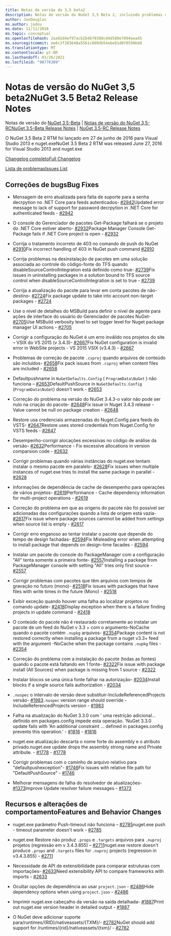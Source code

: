 ```yaml
---
title: Notas de versão do 3,5 beta2
description: Notas de versão do NuGet 3,5 Beta 2, incluindo problemas conhecidos, correções de bugs, recursos adicionados e DCRs.
author: JonDouglas
ms.author: jodou
ms.date: 11/11/2016
ms.topic: conceptual
ms.openlocfilehash: 2aa92d4ef97acb2b4b70388cd4d580e7094aea45
ms.sourcegitcommit: ee6c3f203648a5561c809db54ebeb1d0f0598b68
ms.translationtype: MT
ms.contentlocale: pt-BR
ms.lasthandoff: 01/26/2021
ms.locfileid: "98776389"
---
```

# <a name="nuget-35-beta2-release-notes"></a><span data-ttu-id="70c81-103">Notas de versão do NuGet 3,5 beta2</span><span class="sxs-lookup"><span data-stu-id="70c81-103">NuGet 3.5 Beta2 Release Notes</span></span>

<span data-ttu-id="70c81-104">Notas de versão do [NuGet 3,5-Beta](../release-notes/nuget-3.5-Beta.md)  |  [Notas de versão do NuGet 3,5-RC](../release-notes/nuget-3.5-RC.md)</span><span class="sxs-lookup"><span data-stu-id="70c81-104">[NuGet 3.5-Beta Release Notes](../release-notes/nuget-3.5-Beta.md) | [NuGet 3.5-RC Release Notes](../release-notes/nuget-3.5-RC.md)</span></span>

<span data-ttu-id="70c81-105">O NuGet 3,5 Beta 2 RTM foi lançado em 27 de junho de 2016 para Visual Studio 2013 e nuget.exe</span><span class="sxs-lookup"><span data-stu-id="70c81-105">NuGet 3.5 Beta 2 RTM was released June 27, 2016 for Visual Studio 2013 and nuget.exe</span></span>

[<span data-ttu-id="70c81-106">Changelog completo</span><span class="sxs-lookup"><span data-stu-id="70c81-106">Full Changelog</span></span>](https://github.com/NuGet/NuGet.Client/compare/release-3.5.0-beta...release-3.5.0-beta2)

[<span data-ttu-id="70c81-107">Lista de problemas</span><span class="sxs-lookup"><span data-stu-id="70c81-107">Issues List</span></span>](https://github.com/Nuget/Home/issues?q=is%3Aissue+milestone%3A%223.5+Beta2%22+is%3Aclosed)

## <a name="bug-fixes"></a><span data-ttu-id="70c81-108">Correções de bugs</span><span class="sxs-lookup"><span data-stu-id="70c81-108">Bug Fixes</span></span>

* <span data-ttu-id="70c81-109">Mensagem de erro atualizada para falta de suporte para a senha decrpytion no .NET Core para feeds autenticados- [#2942](https://github.com/NuGet/Home/issues/2942)</span><span class="sxs-lookup"><span data-stu-id="70c81-109">Updated error message to lack of support for password decrpytion in .NET Core for authenticated feeds  - [#2942](https://github.com/NuGet/Home/issues/2942)</span></span>

* <span data-ttu-id="70c81-110">O console do Gerenciador de pacotes Get-Package falhará se o projeto do .NET Core estiver aberto- [#2932](https://github.com/NuGet/Home/issues/2932)</span><span class="sxs-lookup"><span data-stu-id="70c81-110">Package Manager Console Get-Package fails if .NET Core project is open - [#2932](https://github.com/NuGet/Home/issues/2932)</span></span>

* <span data-ttu-id="70c81-111">Corrija o tratamento incorreto de 403 no comando de push do NuGet [#2910](https://github.com/NuGet/Home/issues/2910)</span><span class="sxs-lookup"><span data-stu-id="70c81-111">Fix incorrect handling of 403 in NuGet push command [#2910](https://github.com/NuGet/Home/issues/2910)</span></span>

* <span data-ttu-id="70c81-112">Corrija problemas na desinstalação de pacotes em uma solução associada ao controle do código-fonte do TFS quando disableSourceControlIntegration está definido como true- [#2739](https://github.com/NuGet/Home/issues/2739)</span><span class="sxs-lookup"><span data-stu-id="70c81-112">Fix issues in uninstalling packages in a solution bound to TFS source control when disableSourceControlIntegration is set to true - [#2739](https://github.com/NuGet/Home/issues/2739)</span></span>

* <span data-ttu-id="70c81-113">Corrija a atualização do pacote para levar em conta pacotes de não-destino- [#2724](https://github.com/NuGet/Home/issues/2724)</span><span class="sxs-lookup"><span data-stu-id="70c81-113">Fix package update to take into account non-target packages - [#2724](https://github.com/NuGet/Home/issues/2724)</span></span>

* <span data-ttu-id="70c81-114">Use o nível de detalhes do MSBuild para definir o nível de agente para ações de interface do usuário do Gerenciador de pacotes NuGet- [#2705](https://github.com/NuGet/Home/issues/2705)</span><span class="sxs-lookup"><span data-stu-id="70c81-114">Use MSBuild verbosity level to set logger level for Nuget package manager UI actions - [#2705](https://github.com/NuGet/Home/issues/2705)</span></span>

* <span data-ttu-id="70c81-115">Corrigir a configuração do NuGet é um erro inválido nos projetos do site – VSIX do VS 2015 (v 3.4.3)- [#2667](https://github.com/NuGet/Home/issues/2667)</span><span class="sxs-lookup"><span data-stu-id="70c81-115">Fix NuGet configuration is invalid error in WebSite projects - VS 2015 VSIX (v3.4.3) - [#2667](https://github.com/NuGet/Home/issues/2667)</span></span>

* <span data-ttu-id="70c81-116">Problemas de correção de pacote `.csproj` quando arquivos de conteúdo são incluídos- [#2658](https://github.com/NuGet/Home/issues/2658)</span><span class="sxs-lookup"><span data-stu-id="70c81-116">Fix pack issues from `.csproj` when content files are included - [#2658](https://github.com/NuGet/Home/issues/2658)</span></span>

* <span data-ttu-id="70c81-117">Defaultpushname in `NuGetDefaults.Config` ( `ProgramData\NuGet` ) não funciona – [#2653](https://github.com/NuGet/Home/issues/2653)</span><span class="sxs-lookup"><span data-stu-id="70c81-117">DefaultPushSource in `NuGetDefaults.Config` (`ProgramData\NuGet`) doesn't work - [#2653](https://github.com/NuGet/Home/issues/2653)</span></span>

* <span data-ttu-id="70c81-118">Correção do problema na versão do NuGet 3.4.3-o valor não pode ser nulo na criação do pacote- [#2648](https://github.com/NuGet/Home/issues/2648)</span><span class="sxs-lookup"><span data-stu-id="70c81-118">Fix issue in Nuget 3.4.3 release - Value cannot be null on package creation - [#2648](https://github.com/NuGet/Home/issues/2648)</span></span>

* <span data-ttu-id="70c81-119">Restore usa credenciais armazenadas do Nuget.Config para feeds do VSTS- [#2647](https://github.com/NuGet/Home/issues/2647)</span><span class="sxs-lookup"><span data-stu-id="70c81-119">Restore uses stored credentials from Nuget.Config for VSTS feeds - [#2647](https://github.com/NuGet/Home/issues/2647)</span></span>

* <span data-ttu-id="70c81-120">Desempenho-corrigir alocações excessivas no código de análise da versão- [#2632](https://github.com/NuGet/Home/issues/2632)</span><span class="sxs-lookup"><span data-stu-id="70c81-120">Performance - Fix excessive allocations in version comparsion code - [#2632](https://github.com/NuGet/Home/issues/2632)</span></span>

* <span data-ttu-id="70c81-121">Corrigir problemas quando várias instâncias do nuget.exe tentam instalar o mesmo pacote em paralelo- [#2628](https://github.com/NuGet/Home/issues/2628)</span><span class="sxs-lookup"><span data-stu-id="70c81-121">Fix issues when multiple instances of nuget.exe tries to install the same package in parallel - [#2628](https://github.com/NuGet/Home/issues/2628)</span></span>

* <span data-ttu-id="70c81-122">Informações de dependência de cache de desempenho para operações de vários projetos- [#2619](https://github.com/NuGet/Home/issues/2619)</span><span class="sxs-lookup"><span data-stu-id="70c81-122">Performance - Cache dependency information for multi-project operations - [#2619](https://github.com/NuGet/Home/issues/2619)</span></span>

* <span data-ttu-id="70c81-123">Correção do problema em que as origens do pacote não foi possível ser adicionadas das configurações quando a lista de origem está vazia- [#2617](https://github.com/NuGet/Home/issues/2617)</span><span class="sxs-lookup"><span data-stu-id="70c81-123">Fix issue where package sources cannnot be added from settings when source list is empty - [#2617](https://github.com/NuGet/Home/issues/2617)</span></span>

* <span data-ttu-id="70c81-124">Corrigir erro enganoso ao tentar instalar o pacote que depende do tempo de design fachadas- [#2594](https://github.com/NuGet/Home/issues/2594)</span><span class="sxs-lookup"><span data-stu-id="70c81-124">Fix Misleading error when attempting to install package that depends on design-time facades - [#2594](https://github.com/NuGet/Home/issues/2594)</span></span>

* <span data-ttu-id="70c81-125">Instalar um pacote do console do PackageManager com a configuração "All" tenta somente a primeira fonte- [#2557](https://github.com/NuGet/Home/issues/2557)</span><span class="sxs-lookup"><span data-stu-id="70c81-125">Installing a package from PackageManager console with setting "All" tries only first source - [#2557](https://github.com/NuGet/Home/issues/2557)</span></span>

* <span data-ttu-id="70c81-126">Corrigir problemas com pacotes que têm arquivos com tempos de gravação no futuro (mono)- [#2518](https://github.com/NuGet/Home/issues/2518)</span><span class="sxs-lookup"><span data-stu-id="70c81-126">Fix issues with packages that have files with write times in the future (Mono) - [#2518](https://github.com/NuGet/Home/issues/2518)</span></span>

* <span data-ttu-id="70c81-127">Exibir exceção quando houver uma falha ao localizar projetos no comando update- [#2418](https://github.com/NuGet/Home/issues/2418)</span><span class="sxs-lookup"><span data-stu-id="70c81-127">Display exception when there is a failure finding projects in update command - [#2418](https://github.com/NuGet/Home/issues/2418)</span></span>

* <span data-ttu-id="70c81-128">O conteúdo do pacote não é restaurado corretamente ao instalar um pacote de um feed do NuGet v 3.3 + com o argumento-NoCache quando o pacote contém `.nupkg` arquivos- [#2354](https://github.com/NuGet/Home/issues/2354)</span><span class="sxs-lookup"><span data-stu-id="70c81-128">Package content is not restored correctly when installing a package from a nuget v3.3+ feed with the argument -NoCache when the package contains `.nupkg` files - [#2354](https://github.com/NuGet/Home/issues/2354)</span></span>

* <span data-ttu-id="70c81-129">Correção do problema com a instalação do pacote (todas as fontes) quando o pacote está faltando em 1 fonte- [#2322](https://github.com/NuGet/Home/issues/2322)</span><span class="sxs-lookup"><span data-stu-id="70c81-129">Fix issue with package install (All Sources) when package is missing from 1 source - [#2322](https://github.com/NuGet/Home/issues/2322)</span></span>

* <span data-ttu-id="70c81-130">Instalar blocos se uma única fonte falhar na autorização- [#2034](https://github.com/NuGet/Home/issues/2034)</span><span class="sxs-lookup"><span data-stu-id="70c81-130">Install blocks if a single source fails authorization - [#2034](https://github.com/NuGet/Home/issues/2034)</span></span>

* <span data-ttu-id="70c81-131">`.nuspec` o intervalo de versão deve substituir-IncludeReferencedProjects versão- [#1983](https://github.com/NuGet/Home/issues/1983)</span><span class="sxs-lookup"><span data-stu-id="70c81-131">`.nuspec` version range should override -IncludeReferencedProjects version - [#1983](https://github.com/NuGet/Home/issues/1983)</span></span>

* <span data-ttu-id="70c81-132">Falha na atualização do NuGet 3.3.0 com ' uma restrição adicional... definido em packages.config impede esta operação. '</span><span class="sxs-lookup"><span data-stu-id="70c81-132">NuGet 3.3.0 update fails with 'An additional constraint ... defined in packages.config prevents this operation.'</span></span><span data-ttu-id="70c81-133"> - [#1816](https://github.com/NuGet/Home/issues/1816)</span><span class="sxs-lookup"><span data-stu-id="70c81-133"> - [#1816](https://github.com/NuGet/Home/issues/1816)</span></span>

* <span data-ttu-id="70c81-134">nuget.exe atualização descarta o nome forte do assembly e o atributo privado.</span><span class="sxs-lookup"><span data-stu-id="70c81-134">nuget.exe update drops the assembly strong name and Private attribute.</span></span><span data-ttu-id="70c81-135"> - [#1778](https://github.com/NuGet/Home/issues/1778)</span><span class="sxs-lookup"><span data-stu-id="70c81-135"> - [#1778](https://github.com/NuGet/Home/issues/1778)</span></span>

* <span data-ttu-id="70c81-136">Corrigir problemas com o caminho de arquivo relativo para "defaultpushexception"- [#1746](https://github.com/NuGet/Home/issues/1746)</span><span class="sxs-lookup"><span data-stu-id="70c81-136">Fix issues with relative file path for "DefaultPushSource" - [#1746](https://github.com/NuGet/Home/issues/1746)</span></span>

* <span data-ttu-id="70c81-137">Melhorar mensagens de falha do resolvedor de atualizações- [#1373](https://github.com/NuGet/Home/issues/1373)</span><span class="sxs-lookup"><span data-stu-id="70c81-137">Improve Update resolver failure messages - [#1373](https://github.com/NuGet/Home/issues/1373)</span></span>

## <a name="features-and-behavior-changes"></a><span data-ttu-id="70c81-138">Recursos e alterações de comportamento</span><span class="sxs-lookup"><span data-stu-id="70c81-138">Features and Behavior Changes</span></span>

* <span data-ttu-id="70c81-139">nuget.exe parâmetro Push-timeout não funciona – [#2785](https://github.com/NuGet/Home/issues/2785)</span><span class="sxs-lookup"><span data-stu-id="70c81-139">nuget.exe push - timeout parameter doesn't work  - [#2785](https://github.com/NuGet/Home/issues/2785)</span></span>

* <span data-ttu-id="70c81-140">nuget.exe Restore não produz `.props` e `.targets` arquivos para `.nuproj` projetos (regressão em v 3.4.3.855) – [#2711](https://github.com/NuGet/Home/issues/2711)</span><span class="sxs-lookup"><span data-stu-id="70c81-140">nuget.exe restore doesn't produce `.props` and `.targets` files for `.nuproj` projects (regression in v3.4.3.855) - [#2711](https://github.com/NuGet/Home/issues/2711)</span></span>

* <span data-ttu-id="70c81-141">Necessidade de API de extensibilidade para comparar estruturas com importações- [#2633](https://github.com/NuGet/Home/issues/2633)</span><span class="sxs-lookup"><span data-stu-id="70c81-141">Need extensibility API to compare frameworks with imports - [#2633](https://github.com/NuGet/Home/issues/2633)</span></span>

* <span data-ttu-id="70c81-142">Ocultar opções de dependência ao usar `project.json`  -  [#2486](https://github.com/NuGet/Home/issues/2486)</span><span class="sxs-lookup"><span data-stu-id="70c81-142">Hide dependency options when using `project.json` - [#2486](https://github.com/NuGet/Home/issues/2486)</span></span>

* <span data-ttu-id="70c81-143">Imprimir nuget.exe cabeçalho da versão na saída detalhada- [#1887](https://github.com/NuGet/Home/issues/1887)</span><span class="sxs-lookup"><span data-stu-id="70c81-143">Print out nuget.exe version header in detailed output - [#1887](https://github.com/NuGet/Home/issues/1887)</span></span>

* <span data-ttu-id="70c81-144">O NuGet deve adicionar suporte para/runtimes/{RID}/nativeassets/{TXM}/- [#2782](https://github.com/NuGet/Home/issues/2782)</span><span class="sxs-lookup"><span data-stu-id="70c81-144">NuGet should add support for /runtimes/{rid}/nativeassets/{txm}/ - [#2782](https://github.com/NuGet/Home/issues/2782)</span></span>
